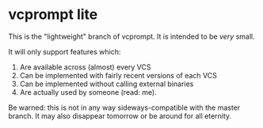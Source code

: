 vcprompt lite
=============

This is the "lightweight" branch of vcprompt. It is intended to be
*very* small.

It will only support features which:

1. Are available across (almost) every VCS
2. Can be implemented with fairly recent versions of each VCS
3. Can be implemented without calling external binaries
4. Are actually used by someone (read: me).


Be warned: this is not in any way sideways-compatible with the master
branch. It may also disappear tomorrow or be around for all eternity.
